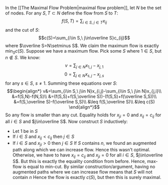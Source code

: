 In the [[The Maximal Flow Problem|maximal flow problem]], let $N$ be the set of nodes. 
For any $S,T\subset N$ define the flow from $S$ to $T$:
$$f(S,T)=\sum_{i\in S,\ j\in T}x_{ij}$$
and the cut of $S$:
$$c(S)=\sum_{i\in S,\ j\in\overline S}c_{ij}$$
where $\overline S=N\setminus S$.
We claim the maximum flow is exactly $\min_S c(S)$.
Suppose we have a maximum flow.
Pick some $S$ where $1\in S$, but $n\not\in S$. 
We know:
$$v=\sum_{j\in N}x_{1,j}-x_{j,1}$$
$$0=\sum_{j\in N}x_{s,j}-x_{j,s}$$
for any $s\in S$, $s\neq 1$.
Summing these equations over $S$:
$$\begin{align*}
v&=\sum_{i\in S,\ j\in N}x_{i,j}-\sum_{i\in S,\ j\in N}x_{j,i}\\
&=f(S,N)-f(N,S)\\
&=(f(S,S)+f(S,\overline S))-(f(S,S)+f(\overline S,S))\\
&=f(S,\overline S)-f(\overline S,S)\\
&\leq f(S,\overline S)\\
&\leq c(S)
\end{align*}$$
So any flow is smaller than any cut. 
Equality holds for $x_{ji}=0$ and $x_{ij}=c_{ij}$ for all $i\in S$ and $j\in\overline S$.
Now construct $S$ inductively:
- Let $1$ be in $S$
- If $i\in S$ and $x_{ij}<c_{ij}$ then $j\in S$
- If $i\in S$ and $x_{ji}>0$ then $j\in S$
If $S$ contains $n$, we found an augmented path along which we can increase flow. 
Hence this wasn't optimal. 
Otherwise, we have to have $x_{ij}=c_{ij}$ and $x_{ji}=0$ for all $i\in S$, $j\in\overline S$. 
But this is exactly the equality condition from before.
Hence, max-flow is equal to min-cut.
By similar construction/argument, 
having no augmented paths where we can increase flow means that $S$ will not contain $n$ 
Hence the flow is exactly $c(S)$, 
but then this is surely maximal.